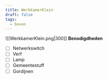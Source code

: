 ```yaml
---
title: WerkkamerKlein
draft: false
tags:
  - boven
---
```

![[WerkkamerKlein.png|300]]
**Benodigdheden**
- [ ] Netwerkswitch
- [ ] Verf
- [ ] Lamp
- [ ] Gemeentestuff
- [ ] Gordijnen